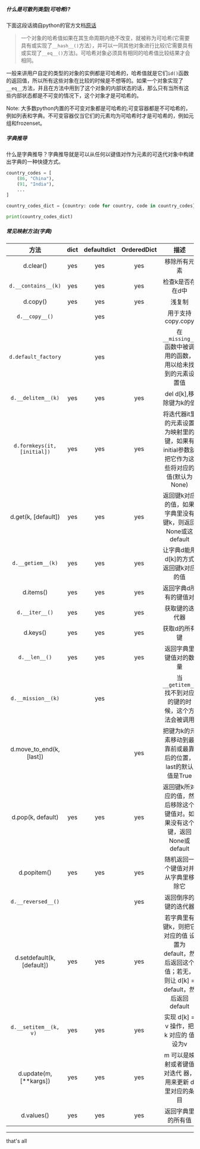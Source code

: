 ##### 什么是可散列类型(可哈希)?

下面这段话摘自python的官方文档[原话](https://docs.python.org/zh-cn/3/glossary.html#term-hashable)

> 一个对象的哈希值如果在其生命周期内绝不改变，就被称为可哈希(它需要具有或实现了`__hash__()`方法），并可以一同其他对象进行比较(它需要具有或实现了`__eq__()`方法)。可哈希对象必须具有相同的哈希值比较结果才会相同。

一般来讲用户自定的类型的对象的实例都是可哈希的，哈希值就是它们`id()`函数的返回值，所以所有这些对象在比较的时候是不想等的。如果一个对象实现了`__eq__`方法，并且在方法中用到了这个对象的内部状态的话，那么只有当所有这些内部状态都是不可变的情况下，这个对象才是可哈希的。

Note: 大多数python内置的不可变对象都是可哈希的;可变容器都是不可哈希的，例如列表和字典。不可变容器仅当它们的元素均为可哈希时才是可哈希的，例如元组和frozenset。

##### 字典推导

什么是字典推导？字典推导就是可以从任何以键值对作为元素的可迭代对象中构建出字典的一种快捷方式。

```python
country_codes = [
    (86, "China"),
    (91, "India"),
    ...
]

country_codes_dict = {country: code for country, code in country_codes}

print(country_codes_dict)
```

##### 常见映射方法(字典)

|            方法             | dict | defaultdict | OrderedDict |                             描述                             |
| :-------------------------: | :--: | :---------: | :---------: | :----------------------------------------------------------: |
|          d.clear()          | yes  |     yes     |     yes     |                         移除所有元素                         |
|     `d.__contains__(k)`     | yes  |     yes     |     yes     |                       检查k是否存在d中                       |
|          d.copy()           | yes  |     yes     |     yes     |                            浅复制                            |
|       `d.__copy__()`        |      |     yes     |             |                      用于支持copy.copy                       |
|     `d.default_factory`     |      |     yes     |             | 在`__missing__`函数中被调用的函数，用以给未找到的元素设置值  |
|     `d.__delitem__(k)`      | yes  |     yes     |     yes     |                    del d[k],移除键为k的值                    |
| `d.formkeys(it, [initial])` | yes  |     yes     |     yes     | 将迭代器it里的元素设置为映射里的键，如果有initial参数就把它作为这些将对应的值(默认为None) |
|     d.get(k, [default])     | yes  |     yes     |     yes     |  返回键k对应的值，如果字典里没有键k，则返回None或这default   |
|      `d.__getiem__(k)`      | yes  |     yes     |     yes     |             让字典d能用d[k]的方式返回键k对应的值             |
|          d.items()          | yes  |     yes     |     yes     |                    返回字典d所有的键值对                     |
|       `d.__iter__()`        | yes  |     yes     |     yes     |                        获取键的迭代器                        |
|          d.keys()           | yes  |     yes     |     yes     |                        获取d的所有键                         |
|        `d.__len__()`        | yes  |     yes     |     yes     |                    返回字典里键值对的数量                    |
|     `d.__mission__(k)`      |      |     yes     |             |    当`__getitem__`找不到对应的键的时候，这个方法会被调用     |
|  d.move_to_end(k, [last])   |      |             |     yes     | 把键为k的元素移动到最靠前或最靠后的位置，last的默认值是True  |
|      d.pop(k, default)      | yes  |     yes     |     yes     | 返回键k所对应的值，然后移除这个键值对。如果没有这个键，返回None或default |
|         d.popitem()         | yes  |     yes     |     yes     |              随机返回一个键值对并从字典里移除它              |
|     `d.__reversed__()`      |      |             |     yes     |                     返回倒序的键的迭代器                     |
| d.setdefault(k, [default])  | yes  |     yes     |     yes     | 若字典里有键k，则把它对应的值 设置为 default，然后返回这个 值；若无，则让 d[k] = default，然后返回 default |
|   `d.__setitem__(k, v) `    | yes  |     yes     |     yes     |           实现 d[k] = v 操作，把 k 对应的 值设为v            |
|   d.update(m, [**kargs])    | yes  |     yes     |     yes     |    m 可以是映射或者键值对迭代 器，用来更新 d 里对应的条目    |
|         d.values()          | yes  |     yes     |     yes     |                      返回字典里的所有值                      |

















----

that's all